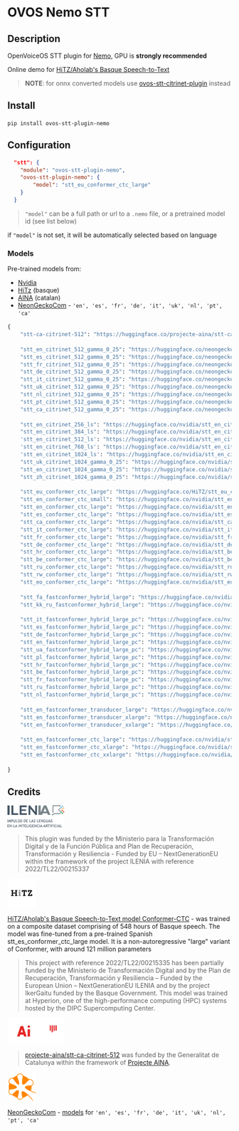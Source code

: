 # OVOS Nemo STT


## Description

OpenVoiceOS STT plugin for [Nemo](https://docs.nvidia.com/nemo-framework/user-guide/latest/nemotoolkit/asr/models.html), GPU is **strongly recommended**

Online demo for [HiTZ/Aholab's Basque Speech-to-Text](https://huggingface.co/spaces/HiTZ/Demo_Basque_ASR)

> **NOTE**: for onnx converted models use [ovos-stt-citrinet-plugin](https://github.com/OpenVoiceOS/ovos-stt-plugin-citrinet) instead

## Install

`pip install ovos-stt-plugin-nemo`

## Configuration

```json
  "stt": {
    "module": "ovos-stt-plugin-nemo",
    "ovos-stt-plugin-nemo": {
        "model": "stt_eu_conformer_ctc_large"
    }
  }
```

> `"model"` can be a full path or url to a `.nemo` file, or a pretrained model id (see list below)

if `"model"` is not set, it will be automatically selected based on language

### Models

Pre-trained models from:
- [Nvidia](https://ngc.nvidia.com/catalog/models/nvidia:nemospeechmodels)
- [HiTz](https://huggingface.co/HiTZ/stt_eu_conformer_ctc_large) (basque)
- [AINA](https://huggingface.co/projecte-aina/stt-ca-citrinet-512) (catalan)
- [NeonGeckoCom](https://huggingface.co/collections/neongeckocom/neon-stt-663ca3c1a55b063463cb0167) - `'en', 'es', 'fr', 'de', 'it', 'uk', 'nl', 'pt', 'ca'`

```python
{
    "stt-ca-citrinet-512": "https://huggingface.co/projecte-aina/stt-ca-citrinet-512/resolve/main/stt-ca-citrinet-512.nemo",

    "stt_en_citrinet_512_gamma_0_25": "https://huggingface.co/neongeckocom/stt_en_citrinet_512_gamma_0_25/resolve/main/stt_en_citrinet_512_gamma_0_25.nemo",
    "stt_es_citrinet_512_gamma_0_25": "https://huggingface.co/neongeckocom/stt_es_citrinet_512_gamma_0_25/resolve/main/stt_es_citrinet_512_gamma_0_25.nemo",
    "stt_fr_citrinet_512_gamma_0_25": "https://huggingface.co/neongeckocom/stt_fr_citrinet_512_gamma_0_25/resolve/main/stt_fr_citrinet_512_gamma_0_25.nemo",
    "stt_de_citrinet_512_gamma_0_25": "https://huggingface.co/neongeckocom/stt_de_citrinet_512_gamma_0_25/resolve/main/stt_de_citrinet_512_gamma_0_25.nemo",
    "stt_it_citrinet_512_gamma_0_25": "https://huggingface.co/neongeckocom/stt_it_citrinet_512_gamma_0_25/resolve/main/stt_it_citrinet_512_gamma_0_25.nemo",
    "stt_uk_citrinet_512_gamma_0_25": "https://huggingface.co/neongeckocom/stt_uk_citrinet_512_gamma_0_25/resolve/main/stt_uk_citrinet_512_gamma_0_25.nemo",
    "stt_nl_citrinet_512_gamma_0_25": "https://huggingface.co/neongeckocom/stt_nl_citrinet_512_gamma_0_25/resolve/main/stt_nl_citrinet_512_gamma_0_25.nemo",
    "stt_pt_citrinet_512_gamma_0_25": "https://huggingface.co/neongeckocom/stt_pt_citrinet_512_gamma_0_25/resolve/main/stt_pt_citrinet_512_gamma_0_25.nemo",
    "stt_ca_citrinet_512_gamma_0_25": "https://huggingface.co/neongeckocom/stt_ca_citrinet_512_gamma_0_25/resolve/main/stt_ca_citrinet_512_gamma_0_25.nemo",

    "stt_en_citrinet_256_ls": "https://huggingface.co/nvidia/stt_en_citrinet_256_ls/resolve/main/stt_en_citrinet_256_ls.nemo",
    "stt_en_citrinet_384_ls": "https://huggingface.co/nvidia/stt_en_citrinet_384_ls/resolve/main/stt_en_citrinet_384_ls.nemo",
    'stt_en_citrinet_512_ls': "https://huggingface.co/nvidia/stt_en_citrinet_512_ls/resolve/main/stt_en_citrinet_512_ls.nemo",
    'stt_en_citrinet_768_ls': "https://huggingface.co/nvidia/stt_en_citrinet_768_ls/resolve/main/stt_en_citrinet_768_ls.nemo",
    'stt_en_citrinet_1024_ls': "https://huggingface.co/nvidia/stt_en_citrinet_1024_ls/resolve/main/stt_en_citrinet_1024_ls.nemo",
    "stt_uk_citrinet_1024_gamma_0_25": "https://huggingface.co/nvidia/stt_uk_citrinet_1024_gamma_0_25/resolve/main/stt_uk_citrinet_1024_gamma_0_25.nemo",
    "stt_en_citrinet_1024_gamma_0_25": "https://huggingface.co/nvidia/stt_en_citrinet_1024_gamma_0_25/resolve/main/stt_en_citrinet_1024_gamma_0_25.nemo",
    "stt_zh_citrinet_1024_gamma_0_25": "https://huggingface.co/nvidia/stt_zh_citrinet_1024_gamma_0_25/resolve/main/stt_zh_citrinet_1024_gamma_0_25.nemo",

    "stt_eu_conformer_ctc_large": "https://huggingface.co/HiTZ/stt_eu_conformer_ctc_large/resolve/main/stt_eu_conformer_ctc_large.nemo",
    "stt_en_conformer_ctc_small": "https://huggingface.co/nvidia/stt_en_conformer_ctc_small/resolve/main/stt_en_conformer_ctc_small.nemo",
    "stt_en_conformer_ctc_large": "https://huggingface.co/nvidia/stt_en_conformer_ctc_large/resolve/main/stt_en_conformer_ctc_large.nemo",
    "stt_es_conformer_ctc_large": "https://huggingface.co/nvidia/stt_es_conformer_ctc_large/resolve/main/stt_es_conformer_ctc_large.nemo",
    "stt_ca_conformer_ctc_large": "https://huggingface.co/nvidia/stt_ca_conformer_ctc_large/resolve/main/stt_ca_conformer_ctc_large.nemo",
    "stt_it_conformer_ctc_large": "https://huggingface.co/nvidia/stt_it_conformer_ctc_large/resolve/main/stt_it_conformer_ctc_large.nemo",
    "stt_fr_conformer_ctc_large": "https://huggingface.co/nvidia/stt_fr_conformer_ctc_large/resolve/main/stt_fr_conformer_ctc_large.nemo",
    "stt_de_conformer_ctc_large": "https://huggingface.co/nvidia/stt_de_conformer_ctc_large/resolve/main/stt_de_conformer_ctc_large.nemo",
    "stt_hr_conformer_ctc_large": "https://huggingface.co/nvidia/stt_be_conformer_ctc_large/resolve/main/stt_hr_conformer_ctc_large.nemo",
    "stt_be_conformer_ctc_large": "https://huggingface.co/nvidia/stt_be_conformer_ctc_large/resolve/main/stt_be_conformer_ctc_large.nemo",
    "stt_ru_conformer_ctc_large": "https://huggingface.co/nvidia/stt_ru_conformer_ctc_large/resolve/main/stt_ru_conformer_ctc_large.nemo",
    "stt_rw_conformer_ctc_large": "https://huggingface.co/nvidia/stt_rw_conformer_ctc_large/resolve/main/stt_rw_conformer_ctc_large.nemo",
    "stt_eo_conformer_ctc_large": "https://huggingface.co/nvidia/stt_eo_conformer_ctc_large/resolve/main/stt_eo_conformer_ctc_large.nemo",

    "stt_fa_fastconformer_hybrid_large": "https://huggingface.co/nvidia/stt_fa_fastconformer_hybrid_large/resolve/main/stt_fa_fastconformer_hybrid_large.nemo",
    "stt_kk_ru_fastconformer_hybrid_large": "https://huggingface.co/nvidia/stt_kk_ru_fastconformer_hybrid_large/resolve/main/stt_kk_ru_fastconformer_hybrid_large.nemo",

    "stt_it_fastconformer_hybrid_large_pc": "https://huggingface.co/nvidia/stt_it_fastconformer_hybrid_large_pc/resolve/main/stt_it_fastconformer_hybrid_large_pc.nemo",
    "stt_es_fastconformer_hybrid_large_pc": "https://huggingface.co/nvidia/stt_es_fastconformer_hybrid_large_pc/resolve/main/stt_es_fastconformer_hybrid_large_pc.nemo",
    "stt_de_fastconformer_hybrid_large_pc": "https://huggingface.co/nvidia/stt_de_fastconformer_hybrid_large_pc/resolve/main/stt_de_fastconformer_hybrid_large_pc.nemo",
    "stt_en_fastconformer_hybrid_large_pc": "https://huggingface.co/nvidia/stt_en_fastconformer_hybrid_large_pc/resolve/main/stt_en_fastconformer_hybrid_large_pc.nemo",
    "stt_ua_fastconformer_hybrid_large_pc": "https://huggingface.co/nvidia/stt_ua_fastconformer_hybrid_large_pc/resolve/main/stt_ua_fastconformer_hybrid_large_pc.nemo",
    "stt_pl_fastconformer_hybrid_large_pc": "https://huggingface.co/nvidia/stt_pl_fastconformer_hybrid_large_pc/resolve/main/stt_pl_fastconformer_hybrid_large_pc.nemo",
    "stt_hr_fastconformer_hybrid_large_pc": "https://huggingface.co/nvidia/stt_hr_fastconformer_hybrid_large_pc/resolve/main/stt_hr_fastconformer_hybrid_large_pc.nemo",
    "stt_be_fastconformer_hybrid_large_pc": "https://huggingface.co/nvidia/stt_be_fastconformer_hybrid_large_pc/resolve/main/stt_be_fastconformer_hybrid_large_pc.nemo",
    "stt_fr_fastconformer_hybrid_large_pc": "https://huggingface.co/nvidia/stt_fr_fastconformer_hybrid_large_pc/resolve/main/stt_fr_fastconformer_hybrid_large_pc.nemo",
    "stt_ru_fastconformer_hybrid_large_pc": "https://huggingface.co/nvidia/stt_ru_fastconformer_hybrid_large_pc/resolve/main/stt_ru_fastconformer_hybrid_large_pc.nemo",
    "stt_nl_fastconformer_hybrid_large_pc": "https://huggingface.co/nvidia/stt_nl_fastconformer_hybrid_large_pc/resolve/main/stt_nl_fastconformer_hybrid_large_pc.nemo",

    "stt_en_fastconformer_transducer_large": "https://huggingface.co/nvidia/stt_en_fastconformer_transducer_large/resolve/main/stt_en_fastconformer_transducer_large.nemo",
    "stt_en_fastconformer_transducer_xlarge": "https://huggingface.co/nvidia/stt_en_fastconformer_transducer_xlarge/resolve/main/stt_en_fastconformer_transducer_xlarge.nemo",
    "stt_en_fastconformer_transducer_xxlarge": "https://huggingface.co/nvidia/stt_en_fastconformer_transducer_xxlarge/resolve/main/stt_en_fastconformer_transducer_xxlarge.nemo",

    "stt_en_fastconformer_ctc_large": "https://huggingface.co/nvidia/stt_en_fastconformer_ctc_large/resolve/main/stt_en_fastconformer_ctc_large.nemo",
    "stt_en_fastconformer_ctc_xlarge": "https://huggingface.co/nvidia/stt_en_fastconformer_ctc_xlarge/resolve/main/stt_en_fastconformer_ctc_xlarge.nemo",
    "stt_en_fastconformer_ctc_xxlarge": "https://huggingface.co/nvidia/stt_en_fastconformer_ctc_xxlarge/resolve/main/stt_en_fastconformer_ctc_xxlarge.nemo",

}
```

## Credits

<img src="img.png" width="128"/>

> This plugin was funded by the Ministerio para la Transformación Digital y de la Función Pública and Plan de Recuperación, Transformación y Resiliencia - Funded by EU – NextGenerationEU within the framework of the project ILENIA with reference 2022/TL22/00215337

<img src="img_1.png"  width="64"/>

[HiTZ/Aholab's Basque Speech-to-Text model Conformer-CTC](https://huggingface.co/HiTZ/stt_eu_conformer_ctc_large) - was trained on a composite dataset comprising of 548 hours of Basque speech. The model was fine-tuned from a pre-trained Spanish stt_es_conformer_ctc_large model. It is a non-autoregressive "large" variant of Conformer, with around 121 million parameters

> This project with reference 2022/TL22/00215335 has been partially funded by the Ministerio de Transformación Digital and by the Plan de Recuperación, Transformación y Resiliencia – Funded by the European Union – NextGenerationEU ILENIA and by the project IkerGaitu funded by the Basque Government. This model was trained at Hyperion, one of the high-performance computing (HPC) systems hosted by the DIPC Supercomputing Center.

<img src="img_3.png"  width="128"/>

> [projecte-aina/stt-ca-citrinet-512](https://huggingface.co/projecte-aina/stt-ca-citrinet-512) was funded by the Generalitat de Catalunya within the framework of [Projecte AINA](https://politiquesdigitals.gencat.cat/ca/economia/catalonia-ai/aina).


<img src="img_2.png"  width="64"/>

[NeonGeckoCom](https://github.com/NeonGeckoCom) - [models](https://huggingface.co/collections/neongeckocom/neon-stt-663ca3c1a55b063463cb0167) for `'en', 'es', 'fr', 'de', 'it', 'uk', 'nl', 'pt', 'ca'`

